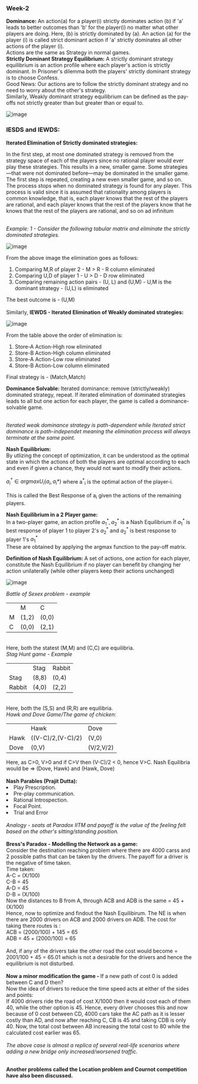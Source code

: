 ### Week-2

<b>Dominance: </b>
An action(a) for a player(i) strictly dominates action (b) if 'a' leads to better outcomes than 'b' for the player(i) no matter what other players are doing. Here, (b) is strictly dominated by (a). An action (a) for the player (i) is called strict dominant action if 'a' strictly dominates all other actions of the player (i). <br>
Actions are the same as Strategy in normal games. <br>
<b>Strictly Dominant Strategy Equilibrium:</b>
A strictly dominant strategy equilibrium is an action profile where each player's action is strictly dominant. In Prisoner's dilemma both the players' strictly dominant strategy is to choose Confess.
<br>
Good News: Our actions are to follow the strictly dominant strategy and no need to worry about the other's strategy.<br>
Similarly, Weakly dominant strategy equilibrium can be defined as the pay-offs not strictly greater than but greater than or equal to.
<br>

![image](https://github.com/VIROOPAKSHC/BS-Level-Courses/assets/69083163/895860aa-e1a1-4c96-b5c2-9c4419dee54a)

### IESDS and IEWDS: 
<b>Iterated Elimination of Strictly dominated strategies: </b> <br>

In the first step, at most one dominated strategy is removed from the strategy space of each of the players since no rational player would ever play these strategies. This results in a new, smaller game. Some strategies—that were not dominated before—may be dominated in the smaller game. The first step is repeated, creating a new even smaller game, and so on. The process stops when no dominated strategy is found for any player. This process is valid since it is assumed that rationality among players is common knowledge, that is, each player knows that the rest of the players are rational, and each player knows that the rest of the players know that he knows that the rest of the players are rational, and so on ad infinitum

<br>
<em> Example: 1 - Consider the following tabular matrix and eliminate the strictly dominated strategies.</em>

![image](https://github.com/VIROOPAKSHC/BS-Level-Courses/assets/69083163/f96d11a2-e291-4373-8983-cd6f17c1389a)

From the above image the elimination goes as follows:
<ol>
  <li>Comparing M,R of player 2 - M > R - R column eliminated</li>
  <li>Comparing U,D of player 1 - U > D - D row eliminated</li>
  <li>Comparing remaining action pairs - (U, L) and (U,M) - U,M is the dominant strategy - (U,L) is eliminated</li>
</ol>

The best outcome is - (U,M)
<br><br>
Similarly, <b>IEWDS - Iterated Elimination of Weakly dominated strategies:</b>
<br>

![image](https://github.com/VIROOPAKSHC/BS-Level-Courses/assets/69083163/7ce7309a-51f4-4904-8856-c9b011e4041c)

From the table above the order of elimination is:
<ol>
  <li>Store-A Action-High row eliminated</li>
  <li>Store-B Action-High column eliminated</li>
  <li>Store-A Action-Low row eliminated</li>
  <li>Store-B Action-Low column eliminated</li>
</ol>

Final strategy is - (Match,Match)
<br>

<b>Dominance Solvable: </b>
Iterated dominance: remove (strictly/weakly) dominated strategy, repeat. If iterated elimination of dominated strategies leads to all but one action for each player, the game is called a dominance-solvable game. <br>

<br>
<em>Iterated weak dominance strategy is path-dependent while Iterated strict dominance is path-independet meaning the elimination process will always terminate at the same point.</em>
<br>

<b> Nash Equilibrium: </b>
<br>
By utlizing the concept of optimization, it can be understood as the optimal state in which the actions of both the players are optimal according to each and even if given a chance, they would not want to modify their actions. <br>
<br>
${a_i^* \in argmax U_i(a_i,a_i*)}$ where a<sup>*</sup><sub>i</sub> is the optimal action of the player-i.<br>
<br>
This is called the Best Response of a<sub>i</sub> given the actions of the remaining players. <br>

<b> Nash Equilibrium in a 2 Player game: </b>
<br>
In a two-player game, an action profile 
${ a_1^* , a_2^* }$ 
is a Nash Equilibrium if 
${ a_1^* }$
is best response of player 1 to player 2's
${ a_2^* }$
and 
${ a_2^* }$
is best response to player 1's
${ a_1^* }$
<br>
These are obtained by applying the argmax function to the pay-off matrix. 
<br>

<b>Definition of Nash Equilibrium: </b>
A set of actions, one action for each player, constitute the Nash Equilibrium if no player can benefit by changing her action unilaterally (while other players keep their actions unchanged)

![image](https://github.com/VIROOPAKSHC/BS-Level-Courses/assets/69083163/a3d26009-4c6f-4407-b3a2-1a8ca8d3c058)

<em>Battle of Sexex problem - example</em>
<table>
  <tr>
    <td> </td>
    <td>M</td>
    <td>C</td>
  </tr>
  <tr>
    <td>M</td>
    <td>(1,2)</td>
    <td>(0,0)</td>
  </tr>
  <tr>
    <td>C</td>
    <td>(0,0)</td>
    <td>(2,1)</td>
  </tr>
</table>
<br>
Here, both the statest (M,M) and (C,C) are equilibria.
<br>
<em>Stag Hunt game - Example</em>
<table>
  <tr>
    <td> </td>
    <td>Stag</td>
    <td>Rabbit</td>
  </tr>
  <tr>
    <td>Stag</td>
    <td>(8,8)</td>
    <td>(0,4)</td>
  </tr>
  <tr>
    <td>Rabbit</td>
    <td>(4,0)</td>
    <td>(2,2)</td>
  </tr>
</table>
<br>
Here, both the (S,S) and (R,R) are equilibria.
<br>
<em>Hawk and Dove Game/The game of chicken: </em>
<table>
  <tr>
    <td> </td>
    <td>Hawk</td>
    <td>Dove</td>
  </tr>
  <tr>
    <td>Hawk</td>
    <td>((V-C)/2,(V-C)/2)</td>
    <td>(V,0)</td>
  </tr>
  <tr>
    <td>Dove</td>
    <td>(0,V)</td>
    <td>(V/2,V/2)</td>
  </tr>
</table>
Here, as C>0, V>0 and if C>V then (V-C)/2 < 0, hence V>C.
Nash Equilibria would be => (Dove, Hawk) and (Hawk, Dove) <br>
<br>
<b>Nash Parables (Prajit Dutta): </b>
<li>Play Prescription.</li>
<li>Pre-play communication.</li>
<li>Rational Introspection.</li>
<li>Focal Point.</li>
<li>Trial and Error</li>
<br>
<em>Analogy - seats at Paradox IITM and payoff is the value of the feeling felt based on the other's sitting/standing position.</em>
<br>
<br>
<b>Bress's Paradox - Modelling the Network as a game: </b>
<br>
Consider the destination reaching problem where there are 4000 carss and 2 possible paths that can be taken by the drivers. The payoff for a driver is the negative of time taken. <br>
Time taken: <br>
A-C = (X/100) <br>
C-B = 45<br>
A-D = 45<br>
D-B = (X/100)<br>
Now the distances to B from A, through ACB and ADB is the same = 45 + (X/100) <br>
Hence, now to optimize and findout the Nash Equilibirum. The NE is when there are 2000 drivers on ACB and 2000 drivers on ADB. The cost for taking there routes is :<br>
ACB = (2000/100) + 145 = 65 <br>
ADB = 45 + (2000/100) = 65 <br><br>
And, if any of the drivers take the other road the cost would become = 2001/100 + 45 = 65.01 which is not a desirable for the drivers and hence the equilibrium is not disturbed.<br>
<br>
<b> Now a minor modification the game - </b> If a new path of cost 0 is added between C and D then?<br>
Now the idea of drivers to reduce the time speed acts at either of the sides and points: <br>
If 4000 drivers ride the road of cost X/1000 then it would cost each of them 40, while the other option is 45. Hence, every driver chooses this and now because of 0 cost between CD, 4000 cars take the AC path as it is lesser costly than AD, and now after reaching C, CB is 45 and taking CDB is only 40. Now, the total cost between AB increasing the total cost to 80 while the calculated cost earlier was 65. <br>

<br>
<em> The above case is almost a replica of several real-life scenarios where adding a new bridge only increased/worsened traffic.</em>
<br><br>

<b>Another problems called the Location problem and Cournot competition have also been discussed. </b>
